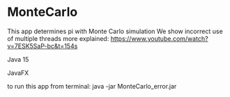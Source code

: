 # MonteCarlo
This app determines pi with Monte Carlo simulation
We show incorrect use of multiple threads
more explained: https://www.youtube.com/watch?v=7ESK5SaP-bc&t=154s

Java 15

JavaFX

to run this app from terminal: java -jar MonteCarlo_error.jar
